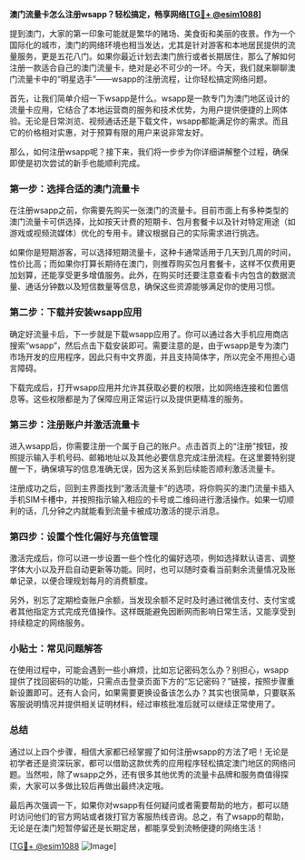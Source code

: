 **澳门流量卡怎么注册wsapp？轻松搞定，畅享网络[[TG💪+ @esim1088](https://t.me/s/esim1088)]**

提到澳门，大家的第一印象可能就是繁华的赌场、美食街和美丽的夜景。作为一个国际化的城市，澳门的网络环境也相当发达，尤其是针对游客和本地居民提供的流量服务，更是五花八门。如果你最近计划去澳门旅行或者长期居住，那么了解如何注册一款适合自己的澳门流量卡，绝对是必不可少的一环。今天，我们就来聊聊澳门流量卡中的“明星选手”——wsapp的注册流程，让你轻松搞定网络问题。

首先，让我们简单介绍一下wsapp是什么。wsapp是一款专门为澳门地区设计的流量卡应用，它结合了本地运营商的服务和技术优势，为用户提供便捷的上网体验。无论是日常浏览、视频通话还是下载文件，wsapp都能满足你的需求。而且它的价格相对实惠，对于预算有限的用户来说非常友好。

那么，如何注册wsapp呢？接下来，我们将一步步为你详细讲解整个过程，确保即使是初次尝试的新手也能顺利完成。

### 第一步：选择合适的澳门流量卡

在注册wsapp之前，你需要先购买一张澳门的流量卡。目前市面上有多种类型的澳门流量卡可供选择，比如按天计费的短期卡、包月套餐卡以及针对特定用途（如游戏或视频流媒体）优化的专用卡。建议根据自己的实际需求进行挑选。

如果你是短期游客，可以选择短期流量卡，这种卡通常适用于几天到几周的时间，性价比高；而如果你打算长期待在澳门，则推荐购买包月套餐卡，这样不仅费用更加划算，还能享受更多增值服务。此外，在购买时还要注意查看卡内包含的数据流量、通话分钟数以及短信数量等信息，确保这些资源能够满足你的使用习惯。

### 第二步：下载并安装wsapp应用

确定好流量卡后，下一步就是下载wsapp应用了。你可以通过各大手机应用商店搜索“wsapp”，然后点击下载安装即可。需要注意的是，由于wsapp是专为澳门市场开发的应用程序，因此只有中文界面，并且支持简体字，所以完全不用担心语言障碍。

下载完成后，打开wsapp应用并允许其获取必要的权限，比如网络连接和位置信息等。这些权限都是为了保障应用正常运行以及提供更精准的服务。

### 第三步：注册账户并激活流量卡

进入wsapp后，你需要注册一个属于自己的账户。点击首页上的“注册”按钮，按照提示输入手机号码、邮箱地址以及其他必要信息完成注册流程。在这里要特别提醒一下，确保填写的信息准确无误，因为这关系到后续能否顺利激活流量卡。

注册成功之后，回到主界面找到“激活流量卡”的选项，将你购买的澳门流量卡插入手机SIM卡槽中，并按照指示输入相应的卡号或二维码进行激活操作。如果一切顺利的话，几分钟之内就能看到流量卡被成功激活的提示消息。

### 第四步：设置个性化偏好与充值管理

激活完成后，你可以进一步设置一些个性化的偏好选项，例如选择默认语言、调整字体大小以及开启自动更新等功能。同时，也可以随时查看当前剩余流量情况及账单记录，以便合理规划每月的消费额度。

另外，别忘了定期检查账户余额，当发现余额不足时及时通过微信支付、支付宝或者其他指定方式完成充值操作。这样既能避免因断网而影响日常生活，又能享受到持续稳定的网络服务。

### 小贴士：常见问题解答

在使用过程中，可能会遇到一些小麻烦，比如忘记密码怎么办？别担心，wsapp提供了找回密码的功能，只需点击登录页面下方的“忘记密码？”链接，按照步骤重新设置即可。还有人会问，如果需要更换设备该怎么办？其实也很简单，只要联系客服说明情况并提供相关证明材料，经过审核批准后就可以继续正常使用了。

### 总结

通过以上四个步骤，相信大家都已经掌握了如何注册wsapp的方法了吧！无论是初学者还是资深玩家，都可以借助这款优秀的应用程序轻松搞定澳门地区的网络问题。当然啦，除了wsapp之外，还有很多其他优秀的流量卡品牌和服务商值得探索，大家可以多做比较后再做出最终决定哦。

最后再次强调一下，如果你对wsapp有任何疑问或者需要帮助的地方，都可以随时访问他们的官方网站或者拨打官方客服热线咨询。总之，有了wsapp的帮助，无论是在澳门短暂停留还是长期定居，都能享受到流畅便捷的网络生活！

[[TG💪+ @esim1088](https://t.me/s/esim1088) ![Image](https://i.postimg.cc/4NQfJmqS/Snipaste-2025-05-13-00-14-12.png)]